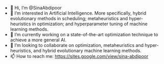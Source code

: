 - 👋 Hi, I’m @SinaAbdipoor
- 👀 I’m interested in Artificial Intelligence. More specifically, hybrid evolutionary methods in scheduling; metaheuristics and hyper-heuristics in optimization; and hyperparameter tuning of machine learning methods.
- 🌱 I’m currently working on a state-of-the-art optimization technique to achieve a more general AI.
- 💞️ I’m looking to collaborate on optimization, metaheuristics and hyper-heuristics, and hybrid evolutionary machine learning methods.
- 📫 How to reach me: https://sites.google.com/view/sina-abdipoor

<!---
SinaAbdipoor/SinaAbdipoor is a ✨ special ✨ repository because its `README.md` (this file) appears on your GitHub profile.
You can click the Preview link to take a look at your changes.
--->
